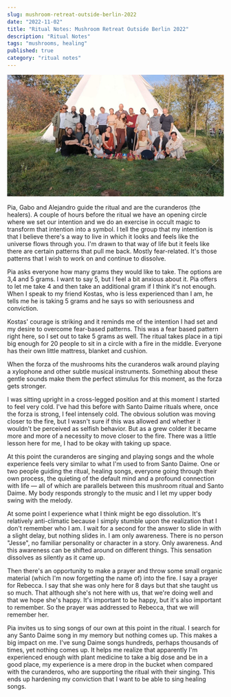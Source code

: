 ```yaml
---
slug: mushroom-retreat-outside-berlin-2022
date: "2022-11-02"
title: "Ritual Notes: Mushroom Retreat Outside Berlin 2022"
description: "Ritual Notes"
tags: "mushrooms, healing"
published: true
category: "ritual notes"
---
```


![](images/20221102070951.png)

Pia, Gabo and Alejandro guide the ritual and are the curanderos (the healers). A couple of hours before the ritual we have an opening circle where we set our intention and we do an exercise in occult magic to transform that intention into a symbol. I tell the group that my intention is that I believe there's a way to live in which it looks and feels like the universe flows through you. I'm drawn to that way of life but it feels like there are certain patterns that pull me back. Mostly fear-related. It's those patterns that I wish to work on and continue to dissolve.

Pia asks everyone how many grams they would like to take. The options are 3,4 and 5 grams. I want to say 5, but I feel a bit anxious about it. Pia offers to let me take 4 and then take an additional gram if I think it's not enough. When I speak to my friend Kostas, who is less experienced than I am, he tells me he is taking 5 grams and he says so with seriousness and conviction.

Kostas' courage is striking and it reminds me of the intention I had set and my desire to overcome fear-based patterns. This was a fear based pattern right here, so I set out to take 5 grams as well.
The ritual takes place in a tipi big enough for 20 people to sit in a circle with a fire in the middle. Everyone has their own little mattress, blanket and cushion.

When the forza of the mushrooms hits the curanderos walk around playing a xylophone and other subtle musical instruments. Something about these gentle sounds make them the perfect stimulus for this moment, as the forza gets stronger.

I was sitting upright in a cross-legged position and at this moment I started to feel very cold. I've had this before with Santo Daime rituals where, once the forza is strong, I feel intensely cold. The obvious solution was moving closer to the fire, but I wasn't sure if this was allowed and whether it wouldn't be perceived as selfish behavior. But as a grew colder it became more and more of a necessity to move closer to the fire. There was a little lesson here for me, I had to be okay with taking up space.

At this point the curanderos are singing and playing songs and the whole experience feels very similar to what I'm used to from Santo Daime. One or two people guiding the ritual, healing songs, everyone going through their own process, the quieting of the default mind and a profound connection with life — all of which are parallels between this mushroom ritual and Santo Daime. My body responds strongly to the music and I let my upper body swing with the melody.

At some point I experience what I think might be ego dissolution. It's relatively anti-climatic because I simply stumble upon the realization that I don't remember who I am. I wait for a second for the answer to slide in with a slight delay, but nothing slides in. I am only awareness. There is no person "Jesse", no familiar personality or character in a story. Only awareness. And this awareness can be shifted around on different things. This sensation dissolves as silently as it came up.

Then there's an opportunity to make a prayer and throw some small organic material (which I'm now forgetting the name of) into the fire. I say a prayer for Rebecca. I say that she was only here for 8 days but that she taught us so much. That although she's not here with us, that we're doing well and that we hope she's happy. It's important to be happy, but it's also important to remember. So the prayer was addressed to Rebecca, that we will remember her.

Pia invites us to sing songs of our own at this point in the ritual. I search for any Santo Daime song in my memory but nothing comes up. This makes a big impact on me. I've sung Daime songs hundreds, perhaps thousands of times, yet nothing comes up. It helps me realize that apparently I'm experienced enough with plant medicine to take a big dose and be in a good place, my experience is a mere drop in the bucket when compared with the curanderos, who are supporting the ritual with their singing. This ends up hardening my conviction that I want to be able to sing healing songs.
